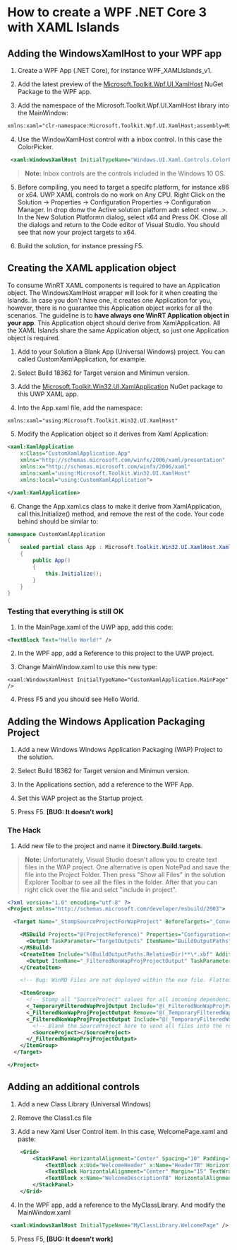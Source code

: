 # How to create a WPF .NET Core 3 with XAML Islands

## Adding the WindowsXamlHost to your WPF app
1. Create a WPF App (.NET Core), for instance WPF_XAMLIslands_v1.

2. Add the latest preview of the [Microsoft.Toolkit.Wpf.UI.XamlHost](https://www.nuget.org/packages/Microsoft.Toolkit.Wpf.UI.XamlHost/6.0.0-preview6.4?_src=template) NuGet Package to the WPF app.

3. Add the namespace of the Microsoft.Toolkit.Wpf.UI.XamlHost library into the MainWindow:
```xml
xmlns:xaml="clr-namespace:Microsoft.Toolkit.Wpf.UI.XamlHost;assembly=Microsoft.Toolkit.Wpf.UI.XamlHost"
```

4. Use the WindowXamlHost control with a inbox control. In this case the ColorPicker. 
```XML
 <xaml:WindowsXamlHost InitialTypeName="Windows.UI.Xaml.Controls.ColorPicker" />
 ```

 >__Note:__ Inbox controls are the controls included in the Windows 10 OS.

 5. Before compiling, you need to target a specifc platform, for instance x86 or x64. UWP XAML controls do no work on Any CPU. 
    Right Click on the Solution -> Properties -> Configuration Properties -> Configuration Manager. In drop donw the Active solution platform adn select <new...>. In the New Solution Platformn dialog, select x64 and Press OK. Close all the dialogs and return to the Code editor of Visual Studio. You should see that now your project targets to x64.

 6. Build the solution, for instance pressing F5.

## Creating the XAML application object

To consume WinRT XAML components is required to have an Application object. The WindowsXamlHost wrapper will look for it when creating the Islands. In case you don't have one, it creates one Application for you, however, there is no guarantee this Application object works for all the scenarios. The guideline is to __have always one WinRT Application object in your app__. This Application object should derive from XamlApplication. All the XAML Islands share the same Application object, so just one Application object is required. 

1. Add to your Solution a Blank App (Universal Windows) project. You can called CustomXamlApplication, for example.
2. Select Build 18362 for Target version and Minimun version. 

3. Add the [Microsoft.Toolkit.Win32.UI.XamlApplication](https://www.nuget.org/packages/Microsoft.Toolkit.Win32.UI.XamlApplication/6.0.0-preview6.4?_src=template) NuGet package to this UWP XAML app.

4. Into the App.xaml file, add the namespace:
```xml
xmlns:xaml="using:Microsoft.Toolkit.Win32.UI.XamlHost"
```
5. Modify the Application object so it derives from Xaml Application:
```xml
<xaml:XamlApplication
    x:Class="CustomXamlApplication.App"
    xmlns="http://schemas.microsoft.com/winfx/2006/xaml/presentation"
    xmlns:x="http://schemas.microsoft.com/winfx/2006/xaml"
    xmlns:xaml="using:Microsoft.Toolkit.Win32.UI.XamlHost"
    xmlns:local="using:CustomXamlApplication">

</xaml:XamlApplication>
```
6. Change the App.xaml.cs class to make it derive from XamlApplication, call this.Initialize() method,  and remove the rest of the code. Your code behind should be similar to:

```cs
namespace CustomXamlApplication
{
    sealed partial class App : Microsoft.Toolkit.Win32.UI.XamlHost.XamlApplication
    {
        public App()
        {
            this.Initialize();
        }
    }
}
```
### Testing that everything is still OK 

1. In the MainPage.xaml of the UWP app, add this code:
```xml
<TextBlock Text="Hello World!" />
```
2. In the WPF app, add a Reference to this project to the UWP project. 

3. Change MainWindow.xaml to use this new type:
```
<xaml:WindowsXamlHost InitialTypeName="CustomXamlApplication.MainPage" />
```
4. Press F5 and you should see Hello World.

## Adding the Windows Application Packaging Project
1. Add a new Windows Windows Application Packaging (WAP) Project to the solution. 

2. Select Build 18362 for Target version and Minimun version.

3. In the Applications section, add a reference to the WPF App.

4. Set this WAP project as the Startup project.

5. Press F5. __[BUG: It doesn't work]__

### The Hack

1. Add new file to the project and name it __Directory.Build.targets__. 

>__Note:__ Unfortunately, Visual Studio doesn't allow you to create text files in the WAP project. One alternative is open NotePad and save the file into the Project Folder. Then press "Show all Files" in the solution Explorer Toolbar to see all the files in the folder. After that you can right click over the file and selct "include in  project".

```xml
<?xml version="1.0" encoding="utf-8" ?>
<Project xmlns="http://schemas.microsoft.com/developer/msbuild/2003">

  <Target Name="_StompSourceProjectForWapProject" BeforeTargets="_ConvertItems">

    <MSBuild Projects="@(ProjectReference)" Properties="Configuration=$(Configuration);Platform=$(Platform)">
      <Output TaskParameter="TargetOutputs" ItemName="BuildOutputPaths"/>
    </MSBuild>
    <CreateItem Include="%(BuildOutputPaths.RelativeDir)**\*.xbf" AdditionalMetadata="SourceProject=;">
      <Output ItemName="_FilteredNonWapProjProjectOutput" TaskParameter="Include"/>
    </CreateItem>

    <!-- Bug: WinMD Files are not deployed within the exe file. Flatten the package structure fix it -->

    <ItemGroup>
      <!-- Stomp all "SourceProject" values for all incoming dependencies to flatten the package. -->
      <_TemporaryFilteredWapProjOutput Include="@(_FilteredNonWapProjProjectOutput)" />
      <_FilteredNonWapProjProjectOutput Remove="@(_TemporaryFilteredWapProjOutput)" />
      <_FilteredNonWapProjProjectOutput Include="@(_TemporaryFilteredWapProjOutput)">
        <!-- Blank the SourceProject here to vend all files into the root of the package. -->
        <SourceProject></SourceProject>
      </_FilteredNonWapProjProjectOutput>
    </ItemGroup>
  </Target>

</Project>
```

## Adding an additional controls
1. Add a new Class Library (Universal Windows)

2. Remove the Class1.cs file

3. Add a new Xaml User Control item. In this case, WelcomePage.xaml and paste:
```xml
    <Grid>
        <StackPanel HorizontalAlignment="Center" Spacing="10" Padding="20" VerticalAlignment="Center">
            <TextBlock x:Uid="WelcomeHeader" x:Name="HeaderTB" HorizontalAlignment="Center" TextWrapping="Wrap" Text="Hello from Xaml Islands" FontSize="30" />
            <TextBlock HorizontalAlignment="Center" Margin="15" TextWrapping="Wrap" Text="😍❤💋🌹🎉😎�🐱‍👤" FontSize="16" />
            <TextBlock x:Name="WelcomeDescriptionTB" HorizontalAlignment="Center" TextWrapping="WrapWholeWords" Margin="10" Text="This is a sample" FontSize="16" />
        </StackPanel>
    </Grid>
```
4. In the WPF app, add a reference to the MyClassLibrary. And modify the MainWindow.xaml
```xml
 <xaml:WindowsXamlHost InitialTypeName="MyClassLibrary.WelcomePage" />
```
5. Press F5, __[BUG: It doesn't work]__














